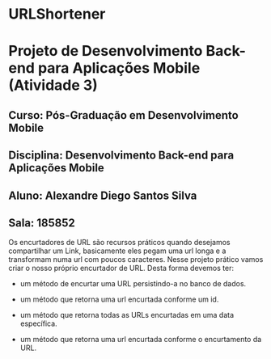 # URLShortener

# Projeto de Desenvolvimento Back-end para Aplicações Mobile (Atividade 3)

## Curso: Pós-Graduação em Desenvolvimento Mobile
## Disciplina: Desenvolvimento Back-end para Aplicações Mobile
## Aluno: Alexandre Diego Santos Silva
## Sala: 185852

Os encurtadores de URL são recursos práticos quando desejamos compartilhar um Link, basicamente eles pegam uma url longa e a transformam numa url com poucos caracteres. 
Nesse projeto prático vamos criar o nosso próprio encurtador de URL. Desta forma devemos ter:


- um método de encurtar uma URL persistindo-a no banco de dados.


- um método que retorna uma url encurtada conforme um id.


- um método que retorna todas as URLs encurtadas em uma data específica.


- um método que retorna uma url encurtada conforme o encurtamento da URL.